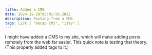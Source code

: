 ```yaml
---
title: Added a CMS
date: 2024-12-28T05:01:50.283Z
description: Posting from a CMS
tags: List [ "Decap CMS", "11ty" ]
---
```

I might have added a CMS to my site, which will make adding posts remotely from the web far easier. This quick note is testing that theory. (This properly added tags to it.)
